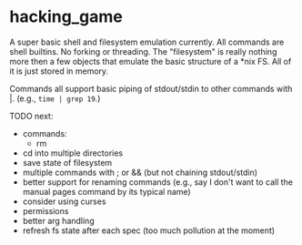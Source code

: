# hacking_game

A super basic shell and filesystem emulation currently. All commands are shell builtins. No forking or threading. The "filesystem" is really nothing more then a few objects that emulate the basic structure of a *nix FS. All of it is just stored in memory.

Commands all support basic piping of stdout/stdin to other commands with |. (e.g., `time | grep 19`.)

TODO next:
- commands:
    - rm
- cd into multiple directories
- save state of filesystem
- multiple commands with ; or && (but not chaining stdout/stdin)
- better support for renaming commands (e.g., say I don't want to call the manual pages command by its typical name)
- consider using curses
- permissions
- better arg handling
- refresh fs state after each spec (too much pollution at the moment)
